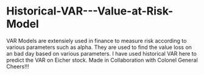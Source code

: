 # Historical-VAR---Value-at-Risk-Model
VAR Models are extensiely used in finance to measure risk according to various parameters such as alpha. They are used to find the value loss on an bad day based on various parameters.  I have used historical VAR here to predict the VAR on Eicher stock. Made in Collaboration with Colonel General Cheers!!!
